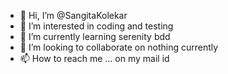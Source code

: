 - 👋 Hi, I’m @SangitaKolekar
- 👀 I’m interested in coding and testing
- 🌱 I’m currently learning serenity bdd
- 💞️ I’m looking to collaborate on nothing currently
- 📫 How to reach me ... on my mail id 

<!---
SangitaKolekar/SangitaKolekar is a ✨ special ✨ repository because its `README.md` (this file) appears on your GitHub profile.
You can click the Preview link to take a look at your changes.
--->
